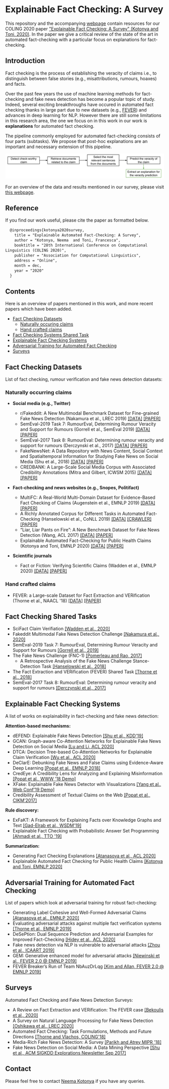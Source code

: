 # Explainable Fact Checking: A Survey

This repository and the accompanying [webpage](https://neemakot.github.io/project/survey) contain resources for our COLING 2020 paper ["Explainable Fact Checking: A Survey" (Kotonya and Toni, 2020)](https://arxiv.org/abs/2011.****). In the paper we give a critical review of the state of the art in automated fact-checking with a particular focus on explanations for fact-checking. 

## Introduction

Fact checking is the process of establishing the veracity of claims i.e., to distinguish between false stories (e.g., misattributions, rumours, hoaxes) and facts. 

Over the past few years the use of machine learning methods for fact-checking and fake news detection has become a popular topic of study. Indeed, several exciting breakthroughs have occured in automated fact checking thanks in large part due to new datasets (e.g., [FEVER](https://fever.ai/)) and advances in deep learning for NLP. However there are still some limitations in this research area, the one we focus on in this work in our work is __explanations__ for automated fact checking. 

The pipeline commonly employed for automated fact-checking consists of four parts (subtasks). We propose that post-hoc explanations are an important and necessary extension of this pipeline.

![alt-text](images/pipeline.svg)


For an overview of the data and results mentioned in our survey, please visit [this webpage](https://neemakot.github.io/project/survey).


## Reference

If you find our work useful, please cite the paper as formatted below.

```
  @inproceedings{kotonya2020survey,
    title = "Explainable Automated Fact-Checking: A Survey",
    author = "Kotonya, Neema  and Toni, Francesca",
    booktitle = "28th International Conference on Computational Linguistics (COLING 2020)",
    publisher = "Association for Computational Linguistics",
    address = "Online",
    month = dec,
    year = "2020"
  }
```


## Contents

Here is an overview of papers mentioned in this work, and more recent papers which have been added.

* [Fact Checking Datasets](#fact-checking-datasets)
  * [Naturally occuring claims](#naturally-occurring-claims)
  * [Hand crafted claims](#hand-crafted-claims)
* [Fact Checking Systems Shared Task](#fact-checking-systems)
* [Explainable Fact Checking Systems](#explainable-fact-checking-systems)
* [Adversarial Training for Automated Fact Checking](#adversarial-training-for-automated-fact-checking)
* [Surveys](#further-fact-checking-surveys)


## Fact Checking Datasets

List of fact checking, rumour verification and fake news detection datasets:

### Naturally occurring claims
  
  * __Social media (e.g., Twitter)__
    * r/Fakeddit: A New Multimodal Benchmark Dataset for Fine-grained Fake News Detection (Nakamura et al., LREC 2019) [[DATA]](https://github.com/entitize/fakeddit) [[PAPER]](https://www.aclweb.org/anthology/2020.lrec-1.755/)
    * SemEval-2019 Task 7: RumourEval, Determining Rumour Veracity and Support for Rumours (Gorrell et al., SemEval 2019) [[DATA]](https://competitions.codalab.org/competitions/19938) [[PAPER]](https://www.aclweb.org/anthology/S19-2147/)
    * SemEval-2017 Task 8: RumourEval: Determining rumour veracity and support for rumours (Derczynski et al., 2017) [[DATA]](https://alt.qcri.org/semeval2017/task8/index.php?id=data-and-tools) [[PAPER]](https://www.aclweb.org/anthology/S17-2006/)
    * FakeNewsNet: A Data Repository with News Content, Social Context and Spatialtemporal Information for Studying Fake News on Social Media (Shu et al., 2018) [[DATA]](https://github.com/KaiDMML/FakeNewsNet) [[PAPER]](https://arxiv.org/pdf/1809.01286.pdf)
    * CREDBANK: A Large-Scale Social Media Corpus with Associated Credibility Annotations (Mitra and Gilbert, ICWSM 2015) [[DATA]](https://github.com/compsocial/CREDBANK-data) [[PAPER]](https://www.aaai.org/ocs/index.php/ICWSM/ICWSM15/paper/viewFile/10582/10509)

  * __Fact-checking and news websites (e.g., Snopes, Politifact)__
    * MultiFC: A Real-World Multi-Domain Dataset for Evidence-Based Fact Checking of Claims (Augenstein et al., EMNLP 2019) [[DATA]](https://competitions.codalab.org/competitions/21163) [[PAPER]](https://www.aclweb.org/anthology/D19-1475/)
    * A Richly Annotated Corpus for Different Tasks in Automated Fact-Checking (Hanselowski et al., CoNLL 2019) [[DATA]](https://tudatalib.ulb.tu-darmstadt.de/handle/tudatalib/2081) [[CRAWLER]](https://github.com/UKPLab/conll2019-snopes-crawling) [[PAPER]](https://www.aclweb.org/anthology/K19-1046)
    * “Liar, Liar Pants on Fire”: A New Benchmark Dataset for Fake News Detection (Wang, ACL 2017) [[DATA]](https://sites.cs.ucsb.edu/~william/software.html) [[PAPER]](https://www.aclweb.org/anthology/P17-2067/)
    * Explainable Automated Fact-Checking for Public Health Claims (Kotonya and Toni, EMNLP 2020) [[DATA]](https://github.com/neemakot/Health-Fact-Checking) [[PAPER]](https://arxiv.org/abs/2010.09926)

  * __Scientific journals__ 

    * Fact or Fiction: Verifying Scientific Claims (Wadden et al., EMNLP 2020) [[DATA]](https://github.com/allenai/scifact) [[PAPER]](https://arxiv.org/abs/2004.14974)

### Hand crafted claims

  * FEVER: a Large-scale Dataset for Fact Extraction and VERification (Thorne et al., NAACL '18) [[DATA]](https://fever.ai/resources.html) [[PAPER]](https://www.aclweb.org/anthology/N18-1074/)

## Fact Checking Shared Tasks

* SciFact Claim Verifiation [[Wadden et al., 2020]](https://scifact.apps.allenai.org/)
* Fakeddit Multimodal Fake News Detection Challenge [[Nakamura et al., 2020]](https://competitions.codalab.org/competitions/25337#learn_the_details)
* SemEval-2019 Task 7: RumourEval, Determining Rumour Veracity and Support for Rumours [[Gorrell et al., 2019]](https://www.aclweb.org/anthology/S19-2147/)
* The Fake News Challenge (FNC-1) [[Pomerleau and Rao, 2017]](http://www.fakenewschallenge.org/)
  * A Retrospective Analysis of the Fake News Challenge Stance-Detection Task [[Hanselowski et al., 2018]](https://www.aclweb.org/anthology/C18-1158/)
* The Fact Extraction and VERification (FEVER) Shared Task [[Thorne et al., 2018]](https://www.aclweb.org/anthology/W18-5501/)
* SemEval-2017 Task 8: RumourEval: Determining rumour veracity and support for rumours [[Derczynski et al., 2017]](https://www.aclweb.org/anthology/S17-2006/)


## Explainable Fact Checking Systems

A list of works on explainability in fact-checking and fake news detection:

__Attention-based mechanisms:__

* dEFEND: Explainable Fake News Detection [[Shu et al., KDD'19]](http://pike.psu.edu/publications/kdd19.pdf)
* GCAN: Graph-aware Co-Attention Networks for Explainable Fake News Detection on Social Media [[Lu and Li, ACL 2020]](https://www.aclweb.org/anthology/2020.acl-main.48/)
* DTCA: Decision Tree-based Co-Attention Networks for Explainable Claim Verification [[Wu et al., ACL 2020]](https://www.aclweb.org/anthology/2020.acl-main.97/)
* DeClarE: Debunking Fake News and False Claims using Evidence-Aware Deep Learning [[Popat et al., EMNLP 2018]](https://www.aclweb.org/anthology/D18-1003/)
* CredEye: A Credibility Lens for Analyzing and Explaining Misinformation [[Popat et al., WWW '18 Demo]](https://dl.acm.org/doi/10.1145/3184558.3186967)
* XFake: Explainable Fake News Detector with Visualizations [[Yang et al., Web Conf'19 Demo]](https://arxiv.org/abs/1907.07757)
* Credibility Assessment of Textual Claims on the Web [[Popat et al., CIKM'2017]](https://dl.acm.org/doi/10.1145/2983323.2983661)

__Rule discovery:__
* ExFaKT: A Framework for Explaining Facts over Knowledge Graphs and Text [[Gad-Elrab et al., WSDM'19]](https://dl.acm.org/doi/10.1145/3289600.3290996)
* Explainable Fact Checking with Probabilistic Answer Set Programming [[Ahmadi et al., TTO '19]](https://arxiv.org/abs/1906.09198) 


__Summarization:__
<!-- * e-FEVER: Explanations and Summaries for Automated Fact Checking [[Stammbach and Ash, TTO'20]]() -->
* Generating Fact Checking Explanations [[Atanasova et al., ACL 2020]](https://www.aclweb.org/anthology/2020.acl-main.656/)
* Explainable Automated Fact Checking for Public Health Claims [[Kotonya and Toni, EMNLP 2020]](https://arxiv.org/abs/2010.09926)



## Adversarial Training for Automated Fact Checking

List of papers which look at adversarial training for robust fact-checking:

* Generating Label Cohesive and Well-Formed Adversarial Claims [[Atanasova et al., EMNLP 2020]](https://arxiv.org/abs/2009.08205)
* Evaluating adversarial attacks against multiple fact verification systems [[Thorne et al., EMNLP 2019]](https://www.aclweb.org/anthology/D19-1292/)
* DeSePtion: Dual Sequence Prediction and Adversarial Examples for Improved Fact-Checking [[Hidey et al., ACL 2020]](https://www.aclweb.org/anthology/2020.acl-main.761/)
* Fake news detection via NLP is vulnerable to adversarial attacks [[Zhou et al., ICAART 2019]](https://arxiv.org/abs/1901.09657)
* GEM: Generative enhanced model for adversarial attacks [[Niewinski et al., FEVER 2.0 @ EMNLP 2019]](https://www.aclweb.org/anthology/D19-6604/)
* FEVER Breaker’s Run of Team NbAuzDrLqg [[Kim and Allan, FEVER 2.0 @ EMNLP 2019]](https://www.aclweb.org/anthology/D19-6615/)

## Surveys

Automated Fact Checking and Fake News Detection Surveys:

<!-- * A Survey of Fake News: Fundamental Theories, Detection Methods, and Opportunities [[Zhou and Zafarani, ACM Computing Surveys Sep '20]](https://dl.acm.org/doi/10.1145/3395046) -->
* A Review on Fact Extraction and VERification: The FEVER case [[Bekoulis et al., 2020]](https://arxiv.org/abs/2010.03001)
* A Survey on Natural Language Processing for Fake News Detection [[Oshikawa et al., LREC 2020]](https://arxiv.org/abs/1811.00770)
* Automated Fact Checking: Task Formulations, Methods and Future Directions [[Thorne and Vlachos, COLING'18]](https://www.aclweb.org/anthology/C18-1283/)
* Media-Rich Fake News Detection: A Survey [[Parikh and Atrey MIPR '18]](https://ieeexplore.ieee.org/abstract/document/8397049)
* Fake News Detection on Social Media: A Data Mining Perspective [[Shu et al., ACM SIGKDD Explorations Newsletter Sep 2017]](https://dl.acm.org/doi/abs/10.1145/3137597.3137600)


## Contact 

Please feel free to contact [Neema Kotonya](mailto:nk2418@ic.ac.uk) if you have any queries.

